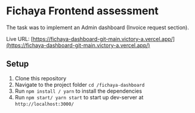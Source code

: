#   Fichaya Frontend assessment

The task was to implement an Admin dashboard (Invoice request section).

Live URL: [https://fichaya-dashboard-git-main.victory-a.vercel.app/](https://fichaya-dashboard-git-main.victory-a.vercel.app/)

## Setup  
1. Clone this repository
2. Navigate to the project folder `cd /fichaya-dashboard`
3. Run `npm install / yarn` to install the dependencies
4. Run `npm start/ yarn start` to start up dev-server at `http://localhost:3000/`
